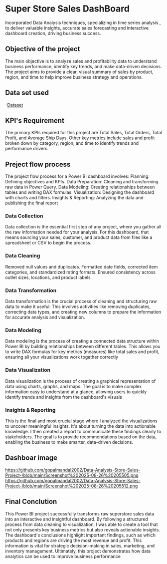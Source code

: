 # Super Store Sales DashBoard
Incorporated Data Analysis techniques, specializing in time series analysis , to deliver valuable insights, accurate sales forecasting and interactive dashboard creation, driving business success.
## Objective of the project
The main objective is to analyze sales and profitability data to understand business performance, identify key trends, and make data-driven decisions. The project aims to provide a clear, visual summary of sales by product, region, and time to help improve business strategy and operations.
## Data set used
-<a href="https://github.com/gopalmandal2002/Data-Analysis-Store-Sales-Project-/blob/main/SuperStore_Sales_Dataset%20(1).csv">Dataset</a>
## KPI's Requirement
The primary KPIs required for this project are Total Sales, Total Orders, Total Profit, and Average Ship Days. Other key metrics include sales and profit broken down by category, region, and time to identify trends and performance drivers.
## Preject flow process
The project flow process for a Power BI dashboard involves:
Planning: Defining objectives and KPIs.
Data Preparation: Cleaning and transforming raw data in Power Query.
Data Modeling: Creating relationships between tables and writing DAX formulas.
Visualization: Designing the dashboard with charts and filters.
Insights & Reporting: Analyzing the data and publishing the final report
### Data Collection
Data collection is the essential first step of any project, where you gather all the raw information needed for your analysis. For this dashboard, that means sourcing your sales, customer, and product data from files like a spreadsheet or CSV to begin the process.
### Data Cleaning
Removed null values and duplicates.
Formatted date fields, corrected item categories, and standardized rating formats.
Ensured consistency across outlet sizes, locations, and product labels
### Data Transformation
Data transformation is the crucial process of cleaning and structuring raw data to make it useful. This involves activities like removing duplicates, correcting data types, and creating new columns to prepare the information for accurate analysis and visualization.
### Data Modeling
Data modeling is the process of creating a connected data structure within Power BI by building relationships between different tables. This allows you to write DAX formulas for key metrics (measures) like total sales and profit, ensuring all your visualizations work together correctly
### Data Visualization
Data visualization is the process of creating a graphical representation of data using charts, graphs, and maps. The goal is to make complex information easy to understand at a glance, allowing users to quickly identify trends and insights from the dashboard's visuals
### Insights & Reporting
This is the final and most crucial stage where I analyzed the visualizations to uncover meaningful insights. It's about turning the data into actionable knowledge. I then created a report to communicate these findings clearly to stakeholders. The goal is to provide recommendations based on the data, enabling the business to make smarter, data-driven decisions.
## Dashboar image
https://github.com/gopalmandal2002/Data-Analysis-Store-Sales-Project-/blob/main/Screenshot%202025-08-26%20205505.png
https://github.com/gopalmandal2002/Data-Analysis-Store-Sales-Project-/blob/main/Screenshot%202025-08-26%20205512.png
## Final Conclution 
This Power BI project successfully transforms raw superstore sales data into an interactive and insightful dashboard. By following a structured process from data cleaning to visualization, I was able to create a tool that not only presents key business metrics but also reveals actionable insights.
The dashboard's conclusions highlight important findings, such as which products and regions are driving the most revenue and profit. This information is vital for strategic decision-making in sales, marketing, and inventory management. Ultimately, this project demonstrates how data analytics can be used to improve business performance







